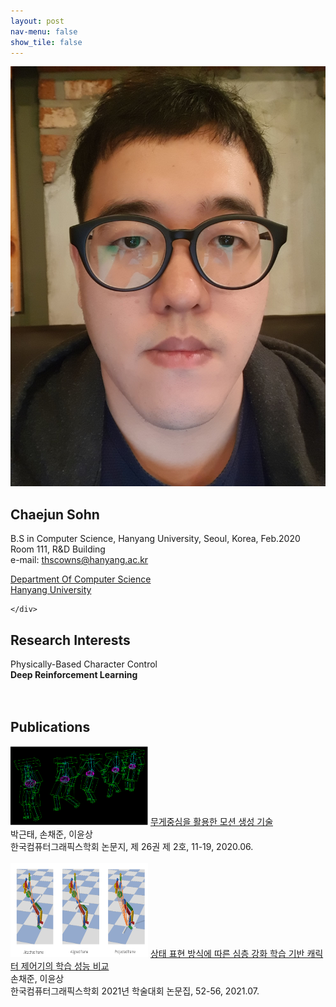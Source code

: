 ```yaml
---
layout: post
nav-menu: false 
show_tile: false
---
```


<!-- One -->
<section id="one">
	<div class="inner">
		<span class="image left"><img src="../assets/people/chaejun-sohn/chaejun.jpg" alt="" /></span>

<h2>Chaejun Sohn</h2>

B.S in Computer Science, Hanyang University, Seoul, Korea, Feb.2020<br>
Room 111, R&D Building<br>
e-mail: thscowns@hanyang.ac.kr
<p/>

<a target="_blank" rel="noopener noreferrer" href="http://cs.hanyang.ac.kr/">Department Of Computer Science</a>
<br/>
<a target="_blank" rel="noopener noreferrer" href="https://www.hanyang.ac.kr/">Hanyang University</a>


	</div>
</section>

## Research Interests

Physically-Based Character Control
<br/>**Deep Reinforcement Learning**
<br>
<br>
<br>

## Publications
<div class="paper">
<span class="image left">
<img src="../assets/publications/domestic/2020-kcgsjournal-motion-com.png" style="max-width: 220px; height: auto; " alt="" />
</span>
<span class="info right">
<a target="_black" rel="noopener noreferrer" href="https://gitcgr.hanyang.ac.kr/publications/domestic/2020-kcgsjournal-motion-com.pdf">무게중심을 활용한 모션 생성 기술</a><br>
박근태, 손채준, 이윤상 <br>
한국컴퓨터그래픽스학회 논문지, 제 26권 제 2호, 11-19, 2020.06. <br>
</span>
</div>
<br>
<div class="paper">
<span class="image left" style="display:inline-block; width:220px;"> 
<img src="../assets/publications/domestic/2021-kcgsjournal-state-representation.png" style="max-width: 220px; height: 150px; " alt="" />
</span>
<span class="info right">
<a target="_black" rel="noopener noreferrer" href="https://gitcgr.hanyang.ac.kr/publications/domestic/2021-kcgs-state-representation.pdf">상태 표현 방식에 따른 심층 강화 학습 기반 캐릭터 제어기의 학습 성능 비교</a><br>
손채준, 이윤상 <br>
한국컴퓨터그래픽스학회 2021년 학술대회 논문집, 52-56, 2021.07.<br>
</span>
</div>
